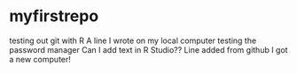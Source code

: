 # myfirstrepo
testing out git with R
A line I wrote on my local computer
testing the password manager
Can I add text in R Studio??
Line added from github
I got a new computer!
